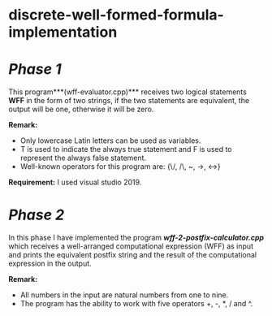 # discrete-well-formed-formula-implementation

# ***Phase 1***

This program***(wff-evaluator.cpp)*** receives two logical statements **WFF** in the form of two strings, if the two statements are equivalent, the output will be one, otherwise it will be zero.

**Remark:**
* Only lowercase Latin letters can be used as variables.
* T is used to indicate the always true statement and F is used to represent the always false statement.
* Well-known operators for this program are: {\\/, /\\, ~, ->, <->}

**Requirement:**
I used visual studio 2019.


# ***Phase 2***

In this phase I have implemented the program ***wff-2-postfix-calculator.cpp*** which receives a well-arranged computational expression (WFF) as input and prints the equivalent postfix string and the result of the computational expression in the output.

**Remark:**
* All numbers in the input are natural numbers from one to nine.
* The program has the ability to work with five operators +, -, *, / and ^.
